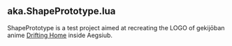 ## aka.ShapePrototype.lua

ShapePrototype is a test project aimed at recreating the LOGO of gekijōban anime [Drifting Home](https://www.hyoryu-danchi.com/) inside Aegsiub.
